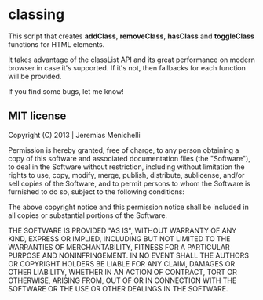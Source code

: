 classing
========

This script that creates __addClass__, __removeClass__, __hasClass__ and __toggleClass__ functions for HTML elements.

It takes advantage of the classList API and its great performance on modern browser in case it's supported. If it's not, then fallbacks for each function will be provided.

If you find some bugs, let me know!

MIT license
----------

Copyright (C) 2013 | Jeremias Menichelli


Permission is hereby granted, free of charge, to any person obtaining a copy of this software and associated documentation files (the "Software"), to deal in the Software without restriction, including without limitation the rights to use, copy, modify, merge, publish, distribute, sublicense, and/or sell copies of the Software, and to permit persons to whom the Software is furnished to do so, subject to the following conditions:

The above copyright notice and this permission notice shall be included in all copies or substantial portions of the Software.

THE SOFTWARE IS PROVIDED "AS IS", WITHOUT WARRANTY OF ANY KIND, EXPRESS OR IMPLIED, INCLUDING BUT NOT LIMITED TO THE WARRANTIES OF MERCHANTABILITY, FITNESS FOR A PARTICULAR PURPOSE AND NONINFRINGEMENT. IN NO EVENT SHALL THE AUTHORS OR COPYRIGHT HOLDERS BE LIABLE FOR ANY CLAIM, DAMAGES OR OTHER LIABILITY, WHETHER IN AN ACTION OF CONTRACT, TORT OR OTHERWISE, ARISING FROM, OUT OF OR IN CONNECTION WITH THE SOFTWARE OR THE USE OR OTHER DEALINGS IN THE SOFTWARE.
